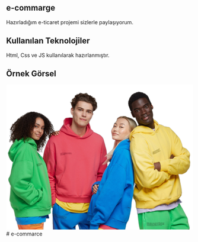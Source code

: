 ## e-commarge

Hazırladığım e-ticaret projemi sizlerle paylaşıyorum.


## Kullanılan Teknolojiler

Html, Css ve JS kullanılarak hazırlanmıştır.


## Örnek Görsel

![](./images/home.png)#   e - c o m m a r c e 
 
 
